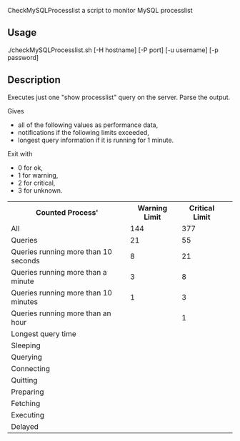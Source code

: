 CheckMySQLProcesslist a script to monitor MySQL processlist

## Usage

./checkMySQLProcesslist.sh [-H hostname] [-P port] [-u username] [-p password]

## Description

Executes just one "show processlist" query on the server. Parse the output.

Gives

* all of the following values as performance data,
* notifications if the following limits exceeded,
* longest query information if it is running for 1 minute.

Exit with

* 0 for ok,
* 1 for warning,
* 2 for critical,
* 3 for unknown.

<table >
	<tr >
		<th >Counted Process'</th>
		<th >Warning Limit</th>
		<th >Critical Limit</th>
	</tr>
	<tr >
		<td >All</td>
		<td >144</td>
		<td >377</td>
	</tr>
	<tr >
		<td >Queries</td>
		<td >21</td>
		<td >55</td>
	</tr>
	<tr >
		<td >Queries running more than 10 seconds</td>
		<td >8</td>
		<td >21</td>
	</tr>
	<tr >
		<td >Queries running more than a minute</td>
		<td >3</td>
		<td >8</td>
	</tr>
	<tr >
		<td >Queries running more than 10 minutes</td>
		<td >1</td>
		<td >3</td>
		<td ></td>
	</tr>
	<tr >
		<td >Queries running more than an hour</td>
		<td ></td>
		<td >1</td>
	</tr>
	<tr >
		<td >Longest query time</td>
		<td ></td>
		<td ></td>
	</tr>
	<tr >
		<td >Sleeping</td>
		<td ></td>
		<td ></td>
	</tr>
	<tr >
		<td >Querying</td>
		<td ></td>
		<td ></td>
	</tr>
	<tr >
		<td >Connecting</td>
		<td ></td>
		<td ></td>
	</tr>
	<tr >
		<td >Quitting</td>
		<td ></td>
		<td ></td>
	</tr>
	<tr >
		<td >Preparing</td>
		<td ></td>
		<td ></td>
	</tr>
	<tr >
		<td >Fetching</td>
		<td ></td>
		<td ></td>
	</tr>
	<tr >
		<td >Executing</td>
		<td ></td>
		<td ></td>
	</tr>
	<tr >
		<td >Delayed</td>
		<td ></td>
		<td ></td>
	</tr>
</table>
